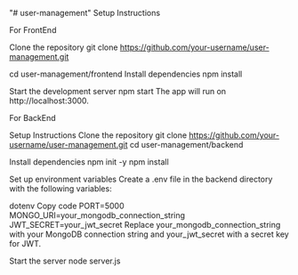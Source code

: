 "# user-management" 
Setup Instructions

For FrontEnd

Clone the repository
git clone https://github.com/your-username/user-management.git

cd user-management/frontend
Install dependencies
npm install

Start the development server
npm start
The app will run on http://localhost:3000.

For BackEnd

Setup Instructions
Clone the repository
git clone https://github.com/your-username/user-management.git
cd user-management/backend

Install dependencies
npm init -y
npm install

Set up environment variables
Create a .env file in the backend directory with the following variables:

dotenv
Copy code
PORT=5000
MONGO_URI=your_mongodb_connection_string
JWT_SECRET=your_jwt_secret
Replace your_mongodb_connection_string with your MongoDB connection string and your_jwt_secret with a secret key for JWT.

Start the server
node server.js
